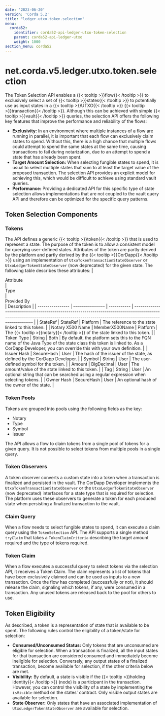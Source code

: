 ```yaml
---
date: '2023-06-20'
version: 'Corda 5.2'
title: "ledger.utxo.token.selection"
menu:
  corda52:
    identifier: corda52-api-ledger-utxo-token-selection
    parent: corda52-api-ledger-utxo
    weight: 1000
section_menu: corda52
---
```

# net.corda.v5.ledger.utxo.token.selection
The Token Selection API enables a {{< tooltip >}}flow{{< /tooltip >}} to exclusively select a set of {{< tooltip >}}states{{< /tooltip >}} to potentially use as input states in a {{< tooltip >}}UTXO{{< /tooltip >}} {{< tooltip >}}transaction{{< /tooltip >}}. Although this can be achieved with simple {{< tooltip >}}vault{{< /tooltip >}} queries, the selection API offers the following key features that improve the performance and reliability of the flows:

* **Exclusivity:** In an environment where multiple instances of a flow are running in parallel, it is important that each flow can exclusively claim states to spend. Without this, there is a high chance that multiple flows could attempt to spend the same states at the same time, causing transactions to fail during notarization, due to an attempt to spend a state that has already been spent.
* **Target Amount Selection:** When selecting fungible states to spend, it is usual to select multiple states that sum to at least the target value of the proposed transaction. The selection API provides an explicit model for achieving this, which would be difficult to achieve using standard vault queries.
* **Performance:** Providing a dedicated API for this specific type of state selection allows implementations that are not coupled to the vault query API and therefore can be optimized for the specific query patterns.

## Token Selection Components

### Tokens

The API defines a generic {{< tooltip >}}token{{< /tooltip >}} that is used to represent a state. The purpose of the token is to allow a consistent model for querying user-defined states. Attributes of the token are partly derived by the platform and partly derived by the {{< tooltip >}}CorDapp{{< /tooltip >}} using an implementation of `UtxoTokenTransactionStateObserver` or `UtxoLedgerTokenStateObserver` (now deprecated) for the given state. The following table describes these attributes:
| <div style="width:100px">Attribute    </div>    | <div style="width:100px">Type       </div>      | <div style="width:100px">Provided By </div>| Description                                                                                                                                                                             |
| ---------------- | ---------------- | ----------- | --------------------------------------------------------------------------------------------------------------------------------------------------------------------------------------- |
| StateRef         | StateRef         | Platform    | The reference to the state linked to this token.                                                                                                                                        |
| Notary X500 Name | MemberX500Name | Platform    | The {{< tooltip >}}notary{{< /tooltip >}} of the state linked to this token.                                                                                                                                           |
| Token Type       | String           | Both        | By default, the platform sets this to the FQN name of the Java Type of the state class this token is linked to. As a CorDapp Developer, you can override this with your own definition. |
| Issuer Hash      | SecureHash       | User        | The hash of the issuer of the state, as defined by the CorDapp Developer.                                                                                                               |
| Symbol           | String           | User        | The user-defined symbol for the token.                                                                                                                                                  |
| Amount           | BigDecimal       | User        | The amount/value of the state linked to this token.                                                                                                                                     |
| Tag              | String           | User        | An optional string that can be searched using a regular expression when selecting tokens.                                                                                               |
| Owner Hash       | SecureHash       | User        | An optional hash of the owner of the state.                                                                                                                                             |

### Token Pools

Tokens are grouped into pools using the following fields as the key:
* Notary
* Type
* Symbol
* Issuer

The API allows a flow to claim tokens from a single pool of tokens for a given query. It is not possible to select tokens from multiple pools in a single query.

### Token Observers
A token observer converts a custom state into a token when a transaction is finalized and persisted in the vault. The CorDapp Developer implements the `UtxoTokenTransactionStateObserver` or the `UtxoLedgerTokenStateObserver` (now deprecated) interfaces for a state type that is required for selection. The platform uses these observers to generate a token for each produced state when persisting a finalized transaction to the vault.

### Claim Query
When a flow needs to select fungible states to spend, it can execute a claim query using the `TokenSelection` API. The API supports a single method `tryClaim` that takes a `TokenClaimCriteria` describing the target amount required and the type of tokens required.

### Token Claim
When a flow executes a successful query to select tokens via the selection API, it receives a Token Claim. The claim represents a list of tokens that have been exclusively claimed and can be used as inputs to a new transaction. Once the flow has completed (successfully or not), it should release the claim, signaling which tokens, if any, were consumed in a transaction. Any unused tokens are released back to the pool for others to use.

## Token Eligibility
As described, a token is a representation of state that is available to be spent. The following rules control the eligibility of a token/state for selection:

* **Consumed/Unconsumed Status:** Only tokens that are unconsumed are eligible for selection. When a transaction is finalized, all the input states for that transaction are considered consumed and immediately become ineligible for selection. Conversely, any output states of a finalized transaction, become available for selection, if the other criteria below are met.
* **Visibility:** By default, a state is visible if the {{< tooltip >}}holding identity{{< /tooltip >}} (node) is a participant in the transaction. However, you can control the visibility of a state by implementing the `isVisible` method on the states' contract. Only visible output states are available for selection.
* **State Observer:** Only states that have an associated implementation of `UtxoLedgerTokenStateObserver` are available for selection.
